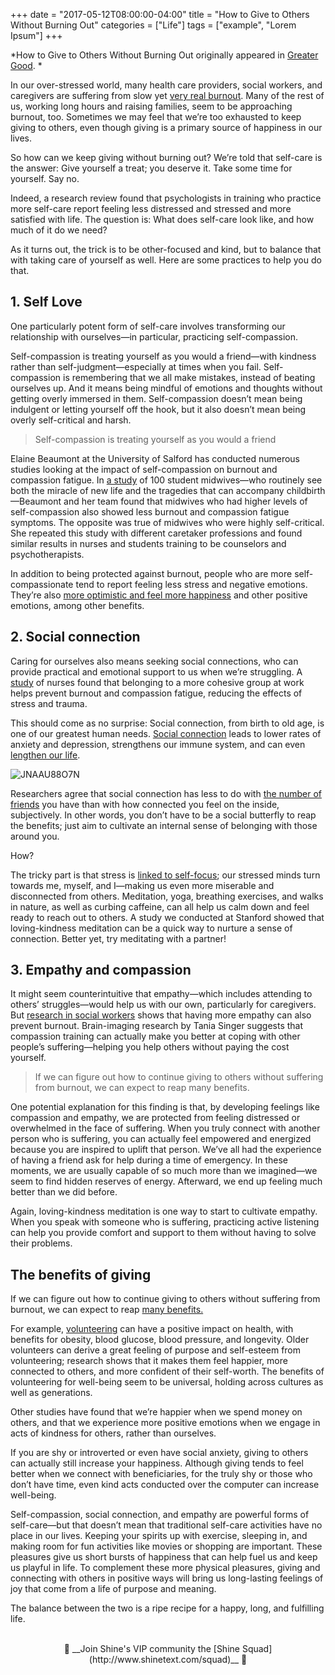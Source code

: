+++
  date = "2017-05-12T08:00:00-04:00"
  title = "How to Give to Others Without Burning Out"
  categories = ["Life"]
  tags = ["example", "Lorem Ipsum"]
+++



*How to Give to Others Without Burning Out originally appeared in [Greater Good](http://greatergood.berkeley.edu/article/item/how_to_give_to_others_without_burning_out). 
*

<span class="dropcap">I</span>n our over-stressed world, many health care providers, social workers, and caregivers are suffering from slow yet [very real burnout](http://advice.shinetext.com/articles/10-ways-to-bounce-back-from-burnout/). Many of the rest of us, working long hours and raising families, seem to be approaching burnout, too. Sometimes we may feel that we’re too exhausted to keep giving to others, even though giving is a primary source of happiness in our lives.

So how can we keep giving without burning out? We’re told that self-care is the answer: Give yourself a treat; you deserve it. Take some time for yourself. Say no.

Indeed, a research review found that psychologists in training who practice more self-care report feeling less distressed and stressed and more satisfied with life. The question is: What does self-care look like, and how much of it do we need? 

As it turns out, the trick is to be other-focused and kind, but to balance that with taking care of yourself as well. Here are some practices to help you do that.

## 1. Self Love

One particularly potent form of self-care involves transforming our relationship with ourselves—in particular, practicing self-compassion.

Self-compassion is treating yourself as you would a friend—with kindness rather than self-judgment—especially at times when you fail. Self-compassion is remembering that we all make mistakes, instead of beating ourselves up. And it means being mindful of emotions and thoughts without getting overly immersed in them. Self-compassion doesn’t mean being indulgent or letting yourself off the hook, but it also doesn’t mean being overly self-critical and harsh.

> Self-compassion is treating yourself as you would a friend
> 

Elaine Beaumont at the University of Salford has conducted numerous studies looking at the impact of self-compassion on burnout and compassion fatigue. In [a study](https://www.ncbi.nlm.nih.gov/pubmed/26628352) of 100 student midwives—who routinely see both the miracle of new life and the tragedies that can accompany childbirth—Beaumont and her team found that midwives who had higher levels of self-compassion also showed less burnout and compassion fatigue symptoms. The opposite was true of midwives who were highly self-critical. She repeated this study with different caretaker professions and found similar results in nurses and students training to be counselors and psychotherapists.

In addition to being protected against burnout, people who are more self-compassionate tend to report feeling less stress and negative emotions. They’re also [more optimistic and feel more happiness](https://links9.mixmaxusercontent.com/tv494fWtn2mdCbthp/l/OCA15gBdlqqFTdKU2?messageId=ozmkoxafwaKc4pKg2&rn=gIoNnch1EIu92chpkI&re=gI1RWZukXZsV2ayVmYAh2cyFWbopmI) and other positive emotions, among other benefits.

## 2. Social connection

Caring for ourselves also means seeking social connections, who can provide practical and emotional support to us when we’re struggling. A [study](https://www.ncbi.nlm.nih.gov/pubmed/24503320) of nurses found that belonging to a more cohesive group at work helps prevent burnout and compassion fatigue, reducing the effects of stress and trauma.

This should come as no surprise: Social connection, from birth to old age, is one of our greatest human needs. [Social connection](http://advice.shinetext.com/articles/3-steps-to-becoming-wisely-selfish/) leads to lower rates of anxiety and depression, strengthens our immune system, and can even [lengthen our life](http://psycnet.apa.org/index.cfm?fa=buy.optionToBuy&id=2001-07409-008).

![JNAAU88O7N](//images.contentful.com/awpxl2koull4/1ICTziNQX2E8K42G6EyS8K/2173ec98d20ac61197570e72b7fdc5d1/JNAAU88O7N.jpg)

Researchers agree that social connection has less to do with [the number of friends](http://advice.shinetext.com/articles/how-to-choose-who-to-spend-your-time-with/) you have than with how connected you feel on the inside, subjectively. In other words, you don’t have to be a social butterfly to reap the benefits; just aim to cultivate an internal sense of belonging with those around you.

How? 

The tricky part is that stress is [linked to self-focus](https://www.researchgate.net/publication/234073352_Manipulation_of_focus_of_attention_and_its_effects_on_anxiety_in_high-anxious_individuals_and_repressors); our stressed minds turn towards me, myself, and I—making us even more miserable and disconnected from others. Meditation, yoga, breathing exercises, and walks in nature, as well as curbing caffeine, can all help us calm down and feel ready to reach out to others. A study we conducted at Stanford showed that loving-kindness meditation can be a quick way to nurture a sense of connection. Better yet, try meditating with a partner!

## 3. Empathy and compassion

It might seem counterintuitive that empathy—which includes attending to others’ struggles—would help us with our own, particularly for caregivers. But [research in social workers](https://www.ncbi.nlm.nih.gov/pubmed/26173361) shows that having more empathy can also prevent burnout. Brain-imaging research by Tania Singer suggests that compassion training can actually make you better at coping with other people’s suffering—helping you help others without paying the cost yourself.

> If we can figure out how to continue giving to others without suffering from burnout, we can expect to reap many benefits. 
> 

One potential explanation for this finding is that, by developing feelings like compassion and empathy, we are protected from feeling distressed or overwhelmed in the face of suffering. When you truly connect with another person who is suffering, you can actually feel empowered and energized because you are inspired to uplift that person.
We’ve all had the experience of having a friend ask for help during a time of emergency. In these moments, we are usually capable of so much more than we imagined—we seem to find hidden reserves of energy. Afterward, we end up feeling much better than we did before.

Again, loving-kindness meditation is one way to start to cultivate empathy. When you speak with someone who is suffering, practicing active listening can help you provide comfort and support to them without having to solve their problems.

## The benefits of giving

If we can figure out how to continue giving to others without suffering from burnout, we can expect to reap [many benefits.](http://greatergood.berkeley.edu/topic/altruism/definition#why_practice) 

For example, [volunteering](http://advice.shinetext.com/articles/4-ways-you-can-make-an-impact-on-a-strangers-life/) can have a positive impact on health, with benefits for obesity, blood glucose, blood pressure, and longevity. Older volunteers can derive a great feeling of purpose and self-esteem from volunteering; research shows that it makes them feel happier, more connected to others, and more confident of their self-worth. The benefits of volunteering for well-being seem to be universal, holding across cultures as well as generations.

Other studies have found that we’re happier when we spend money on others, and that we experience more positive emotions when we engage in acts of kindness for others, rather than ourselves.

If you are shy or introverted or even have social anxiety, giving to others can actually still increase your happiness. Although giving tends to feel better when we connect with beneficiaries, for the truly shy or those who don’t have time, even kind acts conducted over the computer can increase well-being.

Self-compassion, social connection, and empathy are powerful forms of self-care—but that doesn’t mean that traditional self-care activities have no place in our lives. Keeping your spirits up with exercise, sleeping in, and making room for fun activities like movies or shopping are important. These pleasures give us short bursts of happiness that can help fuel us and keep us playful in life. To complement these more physical pleasures, giving and connecting with others in positive ways will bring us long-lasting feelings of joy that come from a life of purpose and meaning. 

The balance between the two is a ripe recipe for a happy, long, and fulfilling life.

<br>
<center> 🌟 __Join Shine's VIP community the [Shine Squad](http://www.shinetext.com/squad)__ 🌟 </center>
<br>

<div class="pubexchange_module" id="pubexchange_below_content" data-pubexchange-module-id="2323"></div>

<script>(function(w, d, s, id) {
 w.PUBX=w.PUBX || {pub: "shine_text", discover: false, lazy: true};
 var js, pjs = d.getElementsByTagName(s)[0];
 if (d.getElementById(id)) return;
 js = d.createElement(s); js.id = id; js.async = true;
 js.src = "//main.pubexchange.com/loader.min.js";
 pjs.parentNode.insertBefore(js, pjs);
}(window, document, "script", "pubexchange-jssdk"));</script>
